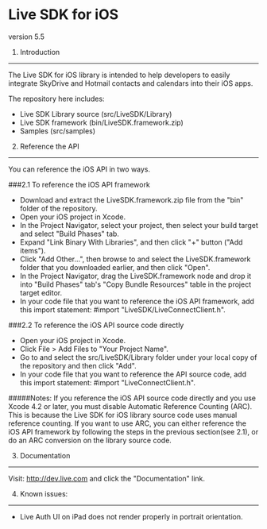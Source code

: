 Live SDK for iOS 
================

version 5.5

1. Introduction
---------------

The Live SDK for iOS library is intended to help developers to easily integrate SkyDrive and Hotmail contacts and calendars into their iOS apps.

The repository here includes:
- Live SDK Library source (src/LiveSDK/Library)
- Live SDK framework (bin/LiveSDK.framework.zip)
- Samples (src/samples)

2. Reference the API
--------------------

You can reference the iOS API in two ways.

###2.1 To reference the iOS API framework

* Download and extract the LiveSDK.framework.zip file from the "bin" folder of the repository.    
* Open your iOS project in Xcode.
* In the Project Navigator, select your project, then select your build target and select "Build Phases" tab.
* Expand "Link Binary With Libraries", and then click "+" button ("Add items").
* Click "Add Other…", then browse to and select the LiveSDK.framework folder that you downloaded earlier, and then click "Open".
* In the Project Navigator, drag the LiveSDK.framework node and drop it into "Build Phases" tab's "Copy Bundle Resources" table in the project target editor.
*  In your code file that you want to reference the iOS API framework, add this import statement: #import "LiveSDK/LiveConnectClient.h".

###2.2 To reference the iOS API source code directly

* Open your iOS project in Xcode.
* Click File > Add Files to "Your Project Name".
* Go to and select the src/LiveSDK/Library folder under your local copy of the repository and then click "Add".
* In your code file that you want to reference the API source code, add this import statement: #import "LiveConnectClient.h".

#####Notes:
If you reference the iOS API source code directly and you use Xcode 4.2 or later, you must disable Automatic Reference Counting (ARC). This is because the Live SDK for iOS library source code uses manual reference counting. If you want to use ARC, you can either reference the iOS API framework by following the steps in the previous section(see 2.1), or do an ARC conversion on the library source code. 

3. Documentation
----------------

Visit: http://dev.live.com and click the "Documentation" link. 

4. Known issues:
----------------

* Live Auth UI on iPad does not render properly in portrait orientation.
